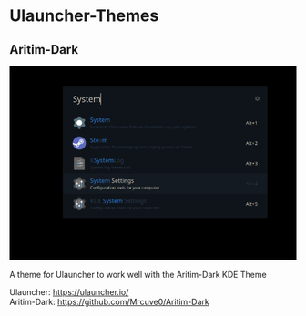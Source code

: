 # Ulauncher-Themes
## Aritim-Dark

![Aritim-Dark](Images/Aritim-Dark.png)

A theme for Ulauncher to work well with the Aritim-Dark KDE Theme 

Ulauncher: https://ulauncher.io/  
Aritim-Dark: https://github.com/Mrcuve0/Aritim-Dark  

